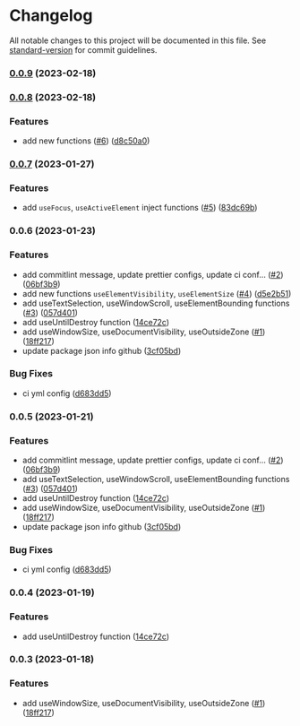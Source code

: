 # Changelog

All notable changes to this project will be documented in this file. See [standard-version](https://github.com/conventional-changelog/standard-version) for commit guidelines.

### [0.0.9](https://github.com/volvachev/angularuse/compare/v0.0.8...v0.0.9) (2023-02-18)

### [0.0.8](https://github.com/volvachev/angularuse/compare/v0.0.7...v0.0.8) (2023-02-18)


### Features

* add new functions ([#6](https://github.com/volvachev/angularuse/issues/6)) ([d8c50a0](https://github.com/volvachev/angularuse/commit/d8c50a0fc3dd39503ffebe0ea31e2f6bd880b2f1))

### [0.0.7](https://github.com/volvachev/angularuse/compare/v0.0.6...v0.0.7) (2023-01-27)


### Features

* add `useFocus`, `useActiveElement` inject functions ([#5](https://github.com/volvachev/angularuse/issues/5)) ([83dc69b](https://github.com/volvachev/angularuse/commit/83dc69b62d8244cf250190ca61e457a85a34dbbb))

### 0.0.6 (2023-01-23)


### Features

* add commitlint message, update prettier configs, update ci conf… ([#2](https://github.com/volvachev/angularuse/issues/2)) ([06bf3b9](https://github.com/volvachev/angularuse/commit/06bf3b9e035ad22d0e102052793e7654a3300ddd))
* add new functions `useElementVisibility`, `useElementSize` ([#4](https://github.com/volvachev/angularuse/issues/4)) ([d5e2b51](https://github.com/volvachev/angularuse/commit/d5e2b51d9833209a0bb5832a28ed495a3c712cbe))
* add useTextSelection, useWindowScroll, useElementBounding functions ([#3](https://github.com/volvachev/angularuse/issues/3)) ([057d401](https://github.com/volvachev/angularuse/commit/057d40180c4817eab0a3bb272f5edacc8c7750bb))
* add useUntilDestroy function ([14ce72c](https://github.com/volvachev/angularuse/commit/14ce72c8cc65c2ce25b11794ef15784f034a0af3))
* add useWindowSize, useDocumentVisibility, useOutsideZone ([#1](https://github.com/volvachev/angularuse/issues/1)) ([18ff217](https://github.com/volvachev/angularuse/commit/18ff217f050d1e035c6a875085f37546cb49685a))
* update package json info github ([3cf05bd](https://github.com/volvachev/angularuse/commit/3cf05bd949a637f1f12666bcc7fe301b0117d9c4))


### Bug Fixes

* ci yml config ([d683dd5](https://github.com/volvachev/angularuse/commit/d683dd53c3ec5ed4d02fc53663fdcafb397554c2))

### 0.0.5 (2023-01-21)


### Features

* add commitlint message, update prettier configs, update ci conf… ([#2](https://github.com/volvachev/angularuse/issues/2)) ([06bf3b9](https://github.com/volvachev/angularuse/commit/06bf3b9e035ad22d0e102052793e7654a3300ddd))
* add useTextSelection, useWindowScroll, useElementBounding functions ([#3](https://github.com/volvachev/angularuse/issues/3)) ([057d401](https://github.com/volvachev/angularuse/commit/057d40180c4817eab0a3bb272f5edacc8c7750bb))
* add useUntilDestroy function ([14ce72c](https://github.com/volvachev/angularuse/commit/14ce72c8cc65c2ce25b11794ef15784f034a0af3))
* add useWindowSize, useDocumentVisibility, useOutsideZone ([#1](https://github.com/volvachev/angularuse/issues/1)) ([18ff217](https://github.com/volvachev/angularuse/commit/18ff217f050d1e035c6a875085f37546cb49685a))
* update package json info github ([3cf05bd](https://github.com/volvachev/angularuse/commit/3cf05bd949a637f1f12666bcc7fe301b0117d9c4))


### Bug Fixes

* ci yml config ([d683dd5](https://github.com/volvachev/angularuse/commit/d683dd53c3ec5ed4d02fc53663fdcafb397554c2))

### 0.0.4 (2023-01-19)


### Features

* add useUntilDestroy function ([14ce72c](https://github.com/volvachev/angularuse/commit/14ce72c8cc65c2ce25b11794ef15784f034a0af3))

### 0.0.3 (2023-01-18)


### Features

* add useWindowSize, useDocumentVisibility, useOutsideZone ([#1](https://github.com/volvachev/angularuse/issues/1)) ([18ff217](https://github.com/volvachev/angularuse/commit/18ff217f050d1e035c6a875085f37546cb49685a))
